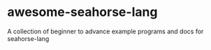 # awesome-seahorse-lang
A collection of beginner to advance example programs and docs for seahorse-lang
